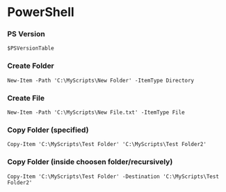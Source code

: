 # PowerShell
### PS Version
```
$PSVersionTable
```
### Create Folder
```
New-Item -Path 'C:\MyScripts\New Folder' -ItemType Directory
```
### Create File
```
New-Item -Path 'C:\MyScripts\New File.txt' -ItemType File
```
### Copy Folder (specified)
```
Copy-Item 'C:\MyScripts\Test Folder' 'C:\MyScripts\Test Folder2'
```
### Copy Folder (inside choosen folder/recursively)
```
Copy-Item 'C:\MyScripts\Test Folder' -Destination 'C:\MyScripts\Test Folder2'
```